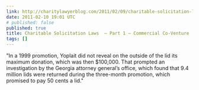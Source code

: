 ```yaml
---
link: http://charitylawyerblog.com/2011/02/09/charitable-solicitation-laws-part-1-commercial-co-venture/
date: 2011-02-10 19:01 UTC
# published: false
published: true
title: Charitable Solicitation Laws  – Part 1 – Commercial Co-Venture
tags: []
---
```


"In a 1999 promotion, Yoplait did not reveal on the outside of the lid its maximum donation, which was then $100,000. That prompted an investigation by the Georgia attorney general’s office, which found that 9.4 million lids were returned during the three-month promotion, which promised to pay 50 cents a lid."
